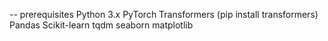 -- prerequisites
Python 3.x
PyTorch
Transformers (pip install transformers)
Pandas
Scikit-learn
tqdm
seaborn
matplotlib
